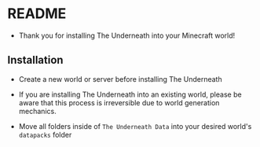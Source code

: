 README
======

- Thank you for installing The Underneath into your Minecraft world!

Installation
------------

- Create a new world or server before installing The Underneath
- If you are installing The Underneath into an existing world, please be aware that this process is irreversible due to world generation mechanics.

- Move all folders inside of `The Underneath Data` into your desired world's `datapacks` folder
